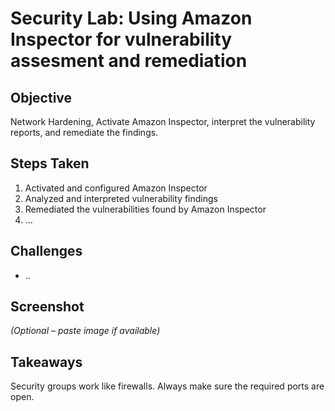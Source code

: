 # Security Lab: Using Amazon Inspector for vulnerability assesment and remediation

## Objective
Network Hardening, Activate Amazon Inspector, interpret the vulnerability reports, and remediate the findings.

## Steps Taken
1. Activated and configured Amazon Inspector
2. Analyzed and interpreted vulnerability findings
3. Remediated the vulnerabilities found by Amazon Inspector
4. ...

## Challenges
- ..

## Screenshot
_(Optional – paste image if available)_

## Takeaways
Security groups work like firewalls. Always make sure the required ports are open.

